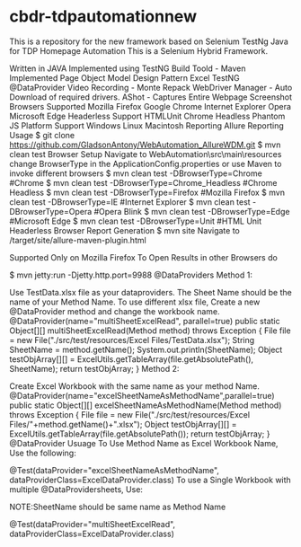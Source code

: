 # cbdr-tdpautomationnew
This is a repository for the new framework based on Selenium TestNg Java for TDP Homepage Automation
This is a Selenium Hybrid Framework.

Written in JAVA
Implemented using TestNG
Build Toold - Maven
Implemented Page Object Model Design Pattern
Excel TestNG @DataProvider
Video Recording - Monte Repack
WebDriver Manager - Auto Download of required drivers.
AShot - Captures Entire Webpage Screenshot
Browsers Supported
Mozilla Firefox
Google Chrome
Internet Explorer
Opera
Microsoft Edge
Headerless Support
HTMLUnit
Chrome Headless
Phantom JS
Platform Support
Windows
Linux
Macintosh
Reporting
Allure Reporting
Usage
$ git clone https://github.com/GladsonAntony/WebAutomation_AllureWDM.git
$ mvn clean test
Browser Setup
Navigate to WebAutomation\src\main\resources change BrowserType in the ApplicationConfig.properties or use Maven to invoke different browsers
$ mvn clean test -DBrowserType=Chrome			#Chrome
$ mvn clean test -DBrowserType=Chrome_Headless		#Chrome Headless
$ mvn clean test -DBrowserType=Firefox			#Mozilla Firefox
$ mvn clean test -DBrowserType=IE			#Internet Explorer
$ mvn clean test -DBrowserType=Opera			#Opera Blink
$ mvn clean test -DBrowserType=Edge			#Microsoft Edge
$ mvn clean test -DBrowserType=Unit			#HTML Unit Headerless Browser
Report Generation
$ mvn site
Navigate to /target/site/allure-maven-plugin.html

Supported Only on Mozilla Firefox
To Open Results in other Browsers do

$ mvn jetty:run -Djetty.http.port=9988
@DataProviders
Method 1:

Use TestData.xlsx file as your dataproviders. The Sheet Name should be the name of your Method Name.
To use different xlsx file, Create a new @DataProvider method and change the workbook name.
@DataProvider(name="multiSheetExcelRead", parallel=true)
public static Object[][] multiSheetExcelRead(Method method) throws Exception
{
	File file = new File("./src/test/resources/Excel Files/TestData.xlsx");
	String SheetName = method.getName();
	System.out.println(SheetName);
	Object testObjArray[][] = ExcelUtils.getTableArray(file.getAbsolutePath(), SheetName);
	return testObjArray;
}
Method 2:

Create Excel Workbook with the same name as your method Name.
@DataProvider(name="excelSheetNameAsMethodName",parallel=true)
public static Object[][] excelSheetNameAsMethodName(Method method) throws Exception
{
	File file = new File("./src/test/resources/Excel Files/"+method.getName()+".xlsx");
	Object testObjArray[][] = ExcelUtils.getTableArray(file.getAbsolutePath());
	return testObjArray;
}
@DataProvider Usuage
To Use Method Name as Excel Workbook Name, Use the following:

@Test(dataProvider="excelSheetNameAsMethodName", dataProviderClass=ExcelDataProvider.class)
To use a Single Workbook with multiple @DataProvidersheets, Use:

NOTE:SheetName should be same name as Method Name

@Test(dataProvider="multiSheetExcelRead", dataProviderClass=ExcelDataProvider.class)
